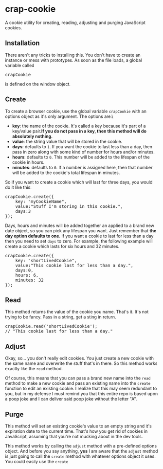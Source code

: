 # crap-cookie
A cookie utility for creating, reading, adjusting and purging JavaScript cookies.

## Installation
There aren't any tricks to installing this. You don't have to create an instance or mess with prototypes. As soon as the file loads, a global variable called <pre>crapCookie</pre> is defined on the window object.

## Create
To create a browser cookie, use the global variable <code>crapCookie</code> with an options object as it's only argument. The options are:\


* <strong>key</strong>: the name of the cookie. It's called a key because it's part of a key/value pair.<strong>If you do not pass in a key, then this method will do absolutely nothing.</strong>
* <strong>value</strong>: the string value that will be stored in the cookie.
* <strong>days</strong>: defaults to <code>1</code>. If you want the cookie to last less than a day, then pass in zero along with some kind of number for hours and/or minutes.
* <strong>hours</strong>: defaults to <code>0</code>. This number will be added to the lifespan of the cookie in hours.
* <strong>minutes</strong>: defaults to <code>0</code>. If a number is assigned here, then that number will be added to the cookie's total lifespan in minutes.


So if you want to create a cookie which will last for three days, you would do it like this:
<pre>
crapCookie.create({
	key: "myCookieName",
	value:"Stuff I'm storing in this cookie.",
	days:3
});
</pre>

Days, hours and minutes will be added together an applied to a brand new date object, so you can pick any lifespan you want. Just remember that <strong>the day option defaults to one</strong>. If you want a cookie to last for less than a day then you need to set <code>days</code> to zero. For example, the following example will create a cookie which lasts for six hours and 32 minutes.

<pre>
crapCookie.create({
	key: "shortLivedCookie",
	value:"This cookie last for less than a day.",
	days:0,
	hours: 6,
	minutes: 32
});
</pre>

## Read
This method returns the value of the cookie you name. That's it. It's not trying to be fancy. Pass in a string, get a sting in return.
<pre>
crapCookie.read('shortLivedCookie');
// "This cookie last for less than a day."
</pre>

## Adjust
Okay, so... you don't really edit cookies. You just create a new cookie with the same name and overwrite the stuff that's in there. So this method works exactly like the <code>read</code> method.

Of course, this means that you can pass a brand new name into the <code>read</code> method to make a new cookie and pass an existing name into the <code>create</code> function to edit an existing cookie. I realize that this may seem redundant to you, but in my defense I must remind you that this entire repo is based upon a poop joke and I can deliver said poop joke without the letter "A". 

## Purge
This method will set an existing cookie's value to an empty string and it's expiration date to the current time. That's how you get rid of cookies in JavaScript, assuming that you're not mucking about in the dev tools.

This method works by calling the <code>adjust</code> method with a pre-defined options object. And before you say anything, <strong>yes</strong> I am aware that the <code>adjust</code> method is just going to call the <code>create</code> method with whatever options object it uses. You could easily use the <code>create</code>
